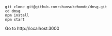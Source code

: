 ```
git clone git@github.com:shunsukehondo/dmsg.git
cd dmsg
npm install
npm start
```

Go to http://localhost:3000

